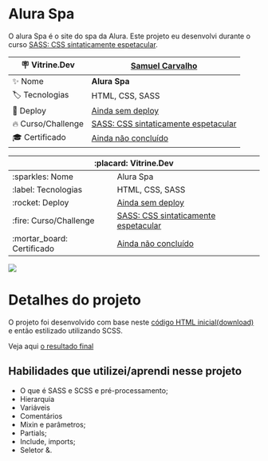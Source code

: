 # Alura Spa
O alura Spa é o site do spa da Alura. Este projeto eu desenvolvi durante o curso [SASS: CSS sintaticamente espetacular](https://cursos.alura.com.br/course/sass-css-sintaticamente-espetacular).

| :placard: Vitrine.Dev     |[Samuel Carvalho](https://cursos.alura.com.br/vitrinedev/sscarvalho123)|
| ------------------------  | --- |
| :sparkles: Nome           | **Alura Spa**
| :label: Tecnologias       | HTML, CSS, SASS
| :rocket: Deploy           | [Ainda sem deploy]()
| :fire: Curso/Challenge    | [SASS: CSS sintaticamente espetacular](https://cursos.alura.com.br/course/sass-css-sintaticamente-espetacular)
| :mortar_board: Certificado| [Ainda não concluído]()

<table align=center>
    <thead>
        <th colspan="2">:placard: Vitrine.Dev</th>
    </thead>
    <tbody>
        <tr>
            <td>:sparkles: Nome</td>
            <td>Alura Spa</td>
        </tr>
        <tr>
            <td>:label: Tecnologias</td>
            <td>HTML, CSS, SASS</td>
        </tr>
        <tr>
            <td>:rocket: Deploy</td>
            <td><a href="#">Ainda sem deploy</a></td>
        </tr>
        <tr>
            <td>:fire: Curso/Challenge</td>
            <td><a href="https://cursos.alura.com.br/course/sass-css-sintaticamente-espetacular">SASS: CSS sintaticamente espetacular</a></td>
        </tr>
        <tr>
            <td>:mortar_board: Certificado</td>
            <td><a href="#">Ainda não concluído</a></td>
        </tr>
    </tbody>
</table>

<!-- Inserir imagem com a #vitrinedev ao final do link -->
![](https://via.placeholder.com/1200x500.png?text=Alura+Spa#vitrinedev)

# Detalhes do projeto
O projeto foi desenvolvido com base neste [código HTML inicial(download)](https://github.com/alura-cursos/alura-spa/archive/refs/heads/projeto_inicial.zip) e então estilizado utilizando SCSS.

Veja aqui [o resultado final]()

## Habilidades que utilizei/aprendi nesse projeto
* O que é SASS e SCSS e pré-processamento;
* Hierarquia
* Variáveis
* Comentários
* Mixin e parâmetros;
* Partials;
* Include, imports;
* Seletor &.
